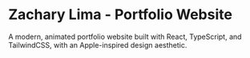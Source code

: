 # Zachary Lima - Portfolio Website

A modern, animated portfolio website built with React, TypeScript, and TailwindCSS, with an Apple-inspired design aesthetic.